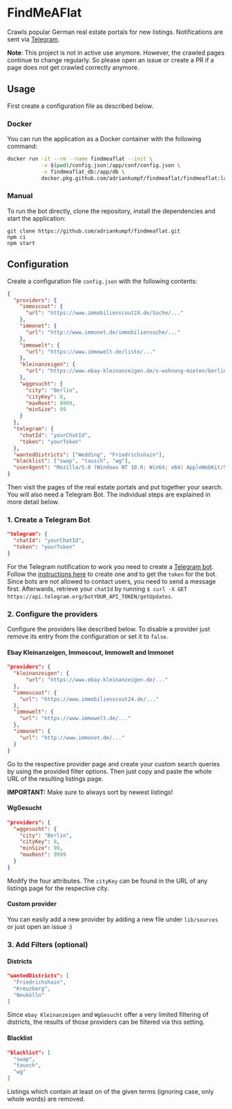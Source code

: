 # FindMeAFlat

Crawls popular German real estate portals for new listings. Notifications are sent via [Telegram](https://telegram.org).

**Note**: This project is not in active use anymore. However, the crawled pages continue to change regularly. So please open an issue or create a PR if a page does not get crawled correctly anymore.

## Usage

First create a configuration file as described below.

### Docker

You can run the application as a Docker container with the following command:

```bash
docker run -it --rm --name findmeaflat --init \
           -v $(pwd)/config.json:/app/conf/config.json \
           -v findmeaflat_db:/app/db \
           docker.pkg.github.com/adriankumpf/findmeaflat/findmeaflat:latest
```

### Manual

To run the bot directly, clone the repository, install the dependencies and start the application:

```
git clone https://github.com/adriankumpf/findmeaflat.git
npm ci
npm start
```

## Configuration

Create a configuration file `config.json` with the following contents:

```json
{
  "providers": {
    "immoscout": {
      "url": "https://www.immobilienscout24.de/Suche/..."
    },
    "immonet": {
      "url": "http://www.immonet.de/immobiliensuche/..."
    },
    "immowelt": {
      "url": "https://www.immowelt.de/liste/..."
    },
    "kleinanzeigen": {
      "url": "https://www.ebay-kleinanzeigen.de/s-wohnung-mieten/berlin/..."
    },
    "wggesucht": {
      "city": "Berlin",
      "cityKey": 8,
      "maxRent": 9999,
      "minSize": 99
    }
  },
  "telegram": {
    "chatId": "yourChatId",
    "token": "yourToken"
  },
  "wantedDistricts": ["Wedding", "Friedrichshain"],
  "blacklist": ["swap", "tausch", "wg"],
  "userAgent": "Mozilla/5.0 (Windows NT 10.0; Win64; x64) AppleWebKit/537.36 (KHTML, like Gecko) Chrome/63.0.3239.132 Safari/537.36"
}
```

Then visit the pages of the real estate portals and put together your search. You will also need a Telegram Bot. The individual steps are explained in more detail below.

### 1. Create a Telegram Bot

```json
"telegram": {
  "chatId": "yourChatId",
  "token": "yourToken"
}
```

For the Telegram notification to work you need to create a [Telegram bot](https://core.telegram.org/bots). Follow the [instructions here](https://core.telegram.org/bots#botfather) to create one and to get the `token` for the bot. Since bots are not allowed to contact users, you need to send a message first. Afterwards, retrieve your `chatId` by running `$ curl -X GET https://api.telegram.org/botYOUR_API_TOKEN/getUpdates`.

### 2. Configure the providers

Configure the providers like described below. To disable a provider just remove its entry from the configuration or set it to `false`.

#### Ebay Kleinanzeigen, Immoscout, Immowelt and Immonet

```json
"providers": {
  "kleinanzeigen": {
      "url": "https://www.ebay-kleinanzeigen.de/..."
  },
  "immoscout": {
    "url": "https://www.immobilienscout24.de/..."
  },
  "immowelt": {
    "url": "https://www.immowelt.de/..."
  },
  "immonet": {
    "url": "http://www.immonet.de/..."
  }
}
```

Go to the respective provider page and create your custom search queries by using the provided filter options. Then just copy and paste the whole URL of the resulting listings page.

**IMPORTANT:** Make sure to always sort by newest listings!

#### WgGesucht

```json
"providers": {
  "wggesucht": {
    "city": "Berlin",
    "cityKey": 8,
    "minSize": 99,
    "maxRent": 9999
  }
}
```

Modify the four attributes. The `cityKey` can be found in the URL of any listings page for the respective city.

#### Custom provider

You can easily add a new provider by adding a new file under `lib/sources` or just open an issue :)

### 3. Add Filters (optional)

#### Districts

```json
"wantedDistricts": [
  "Friedrichshain",
  "Kreuzberg",
  "Neukölln"
]
```

Since `ebay Kleinanzeigen` and `WgGesucht` offer a very limited filtering of districts, the results of those providers can be filtered via this setting.

#### Blacklist

```json
"blacklist": [
  "swap",
  "tausch",
  "wg"
]
```

Listings which contain at least on of the given terms (ignoring case, only whole words) are removed.
